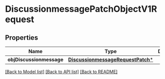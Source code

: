 # DiscussionmessagePatchObjectV1Request

## Properties
Name | Type | Description | Notes
------------ | ------------- | ------------- | -------------
**objDiscussionmessage** | [**DiscussionmessageRequestPatch***](DiscussionmessageRequestPatch.md) |  | 

[[Back to Model list]](../README.md#documentation-for-models) [[Back to API list]](../README.md#documentation-for-api-endpoints) [[Back to README]](../README.md)


